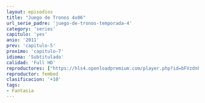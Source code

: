 ```yaml
---
layout: episodios
title: "Juego de Tronos 4x06"
url_serie_padre: 'juego-de-tronos-temporada-4'
category: 'series'
capitulo: 'yes'
anio: '2011'
prev: 'capitulo-5'
proximo: 'capitulo-7'
idioma: 'Subtitulado'
calidad: 'Full HD'
reproductores: ["https://hls4.openloadpremium.com/player.php?id=bFVzdnFtbTRVZFI2TjFYc0dKMkJ6alVmMkdpWjV2MmhiT0Mzc0huUlJwem9qQzBwYUNyOVZKYXFDZms0Rjl1UG4wU2thTEhGZWRRVFp2aS9PMHl0c0E9PQ&sub=https://sub.cuevana2.io/vtt-sub/sub7/Game.Of.Thrones.S04E06.vtt"]
reproductor: fembed
clasificacion: '+10'
tags:
- Fantasia
---
```












